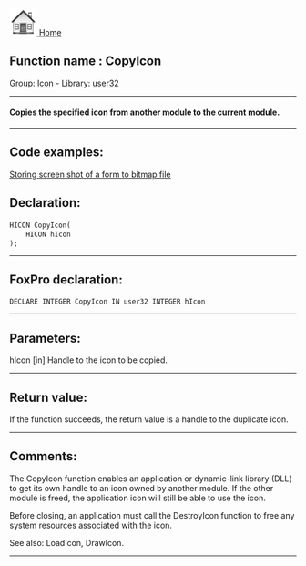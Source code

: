 [<img src="../../images/home.png"> Home ](https://github.com/VFPX/Win32API)  

## Function name : CopyIcon
Group: [Icon](../../functions_group.md#Icon)  -  Library: [user32](../../libraries.md#user32)  
***  


#### Copies the specified icon from another module to the current module.
***  


## Code examples:
[Storing screen shot of a form to bitmap file](../../samples/sample_187.md)  

## Declaration:
```foxpro  
HICON CopyIcon(
	HICON hIcon
);  
```  
***  


## FoxPro declaration:
```foxpro  
DECLARE INTEGER CopyIcon IN user32 INTEGER hIcon  
```  
***  


## Parameters:
hIcon
[in] Handle to the icon to be copied.  
***  


## Return value:
If the function succeeds, the return value is a handle to the duplicate icon.  
***  


## Comments:
The CopyIcon function enables an application or dynamic-link library (DLL) to get its own handle to an icon owned by another module. If the other module is freed, the application icon will still be able to use the icon.   
  
Before closing, an application must call the DestroyIcon function to free any system resources associated with the icon.  
  
See also: LoadIcon, DrawIcon.  
  
***  

